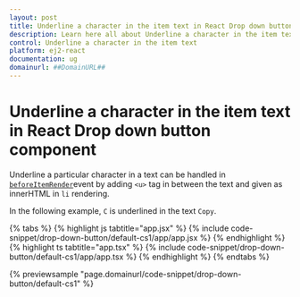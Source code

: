 ```yaml
---
layout: post
title: Underline a character in the item text in React Drop down button component | Syncfusion
description: Learn here all about Underline a character in the item text in Syncfusion React Drop down button component of Syncfusion Essential JS 2 and more.
control: Underline a character in the item text 
platform: ej2-react
documentation: ug
domainurl: ##DomainURL##
---
```


# Underline a character in the item text in React Drop down button component

Underline a particular character in a text can be handled in [`beforeItemRender`](https://ej2.syncfusion.com/react/documentation/api/drop-down-button/#beforeitemrender)event by adding `<u>` tag in between the text and given as innerHTML in `li` rendering.

In the following example, `C` is underlined in the text `Copy`.

{% tabs %}
{% highlight js tabtitle="app.jsx" %}
{% include code-snippet/drop-down-button/default-cs1/app/app.jsx %}
{% endhighlight %}
{% highlight ts tabtitle="app.tsx" %}
{% include code-snippet/drop-down-button/default-cs1/app/app.tsx %}
{% endhighlight %}
{% endtabs %}

 {% previewsample "page.domainurl/code-snippet/drop-down-button/default-cs1" %}